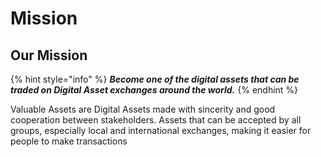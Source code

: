 # Mission

## Our Mission

{% hint style="info" %}
_**Become one of the digital assets that can be traded on Digital Asset exchanges around the world.**_
{% endhint %}

Valuable Assets are Digital Assets made with sincerity and good cooperation between stakeholders. Assets that can be accepted by all groups, especially local and international exchanges, making it easier for people to make transactions
